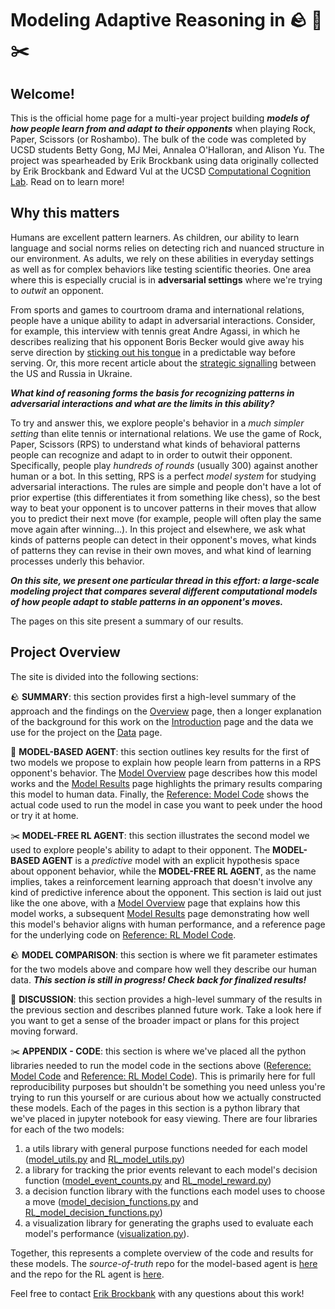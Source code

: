 # Modeling Adaptive Reasoning in 🪨 📜 ✂️

## Welcome!

This is the official home page for a multi-year project building ***models of how people learn from and adapt to their opponents*** when playing Rock, Paper, Scissors (or Roshambo). The bulk of the code was completed by UCSD students Betty Gong, MJ Mei, Annalea O'Halloran, and Alison Yu. The project was spearheaded by Erik Brockbank using data originally collected by Erik Brockbank and Edward Vul at the UCSD [Computational Cognition Lab](https://www.evullab.org/). Read on to learn more!


## Why this matters

Humans are excellent pattern learners. As children, our ability to learn language and social norms relies on detecting rich and nuanced structure in our environment. As adults, we rely on these abilities in everyday settings as well as for complex behaviors like testing scientific theories. One area where this is especially crucial is in **adversarial settings** where we're trying to *outwit* an opponent.

From sports and games to courtroom drama and international relations, people have a unique ability to adapt in adversarial interactions. Consider, for example, this interview with tennis great Andre Agassi, in which he describes realizing that his opponent Boris Becker would give away his serve direction by [sticking out his tongue](https://www.youtube.com/watch?v=57BMzCM6hQI) in a predictable way before serving. Or, this more recent article about the [strategic signalling](https://www.nytimes.com/2022/02/15/world/europe/us-russia-ukraine-war.html) between the US and Russia in Ukraine.

***What kind of reasoning forms the basis for recognizing patterns in adversarial interactions and what are the limits in this ability?***

To try and answer this, we explore people's behavior in a *much simpler setting* than elite tennis or international relations. We use the game of Rock, Paper, Scissors (RPS) to understand what kinds of behavioral patterns people can recognize and adapt to in order to outwit their opponent. Specifically, people play *hundreds of rounds* (usually 300) against another human or a bot. In this setting, RPS is a perfect *model system* for studying adversarial interactions. The rules are simple and people don't have a lot of prior expertise (this differentiates it from something like chess), so the best way to beat your opponent is to uncover patterns in their moves that allow you to predict their next move (for example, people will often play the same move again after winning...). In this project and elsewhere, we ask what kinds of patterns people can detect in their opponent's moves, what kinds of patterns they can revise in their own moves, and what kind of learning processes underly this behavior.

***On this site, we present one particular thread in this effort: a large-scale modeling project that compares several different computational models of how people adapt to stable patterns in an opponent's moves.***

The pages on this site present a summary of our results.

## Project Overview

The site is divided into the following sections:

🪨 **SUMMARY**: this section provides first a high-level summary of the approach and the findings on the [Overview](Overview.md) page, then a longer explanation of the background for this work on the [Introduction](Introduction.md) page and the data we use for the project on the [Data](Data.ipynb) page.

📜 **MODEL-BASED AGENT**: this section outlines key results for the first of two models we propose to explain how people learn from patterns in a RPS opponent's behavior. The [Model Overview](ModelModel.md) page describes how this model works and the [Model Results](ModelModel_results.md) page highlights the primary results comparing this model to human data. Finally, the [Reference: Model Code](ModelModel_code.ipynb) shows the actual code used to run the model in case you want to peek under the hood or try it at home.

✂️ **MODEL-FREE RL AGENT**: this section illustrates the second model we used to explore people's ability to adapt to their opponent. The **MODEL-BASED AGENT** is a *predictive* model with an explicit hypothesis space about opponent behavior, while the **MODEL-FREE RL AGENT**, as the name implies, takes a reinforcement learning approach that doesn't involve any kind of predictive inference about the opponent. This section is laid out just like the one above, with a [Model Overview](RLModel.md) page that explains how this model works, a subsequent [Model Results](RLModel_results.md) page demonstrating how well this model's behavior aligns with human performance, and a reference page for the underlying code on [Reference: RL Model Code](RLModel_code.ipynb).

🪨 **MODEL COMPARISON**: this section is where we fit parameter estimates for the two models above and compare how well they describe our human data. ***This section is still in progress! Check back for finalized results!***

📜 **DISCUSSION**: this section provides a high-level summary of the results in the previous section and describes planned future work. Take a look here if you want to get a sense of the broader impact or plans for this project moving forward.

✂️ **APPENDIX - CODE**: this section is where we've placed all the python libraries needed to run the model code in the sections above ([Reference: Model Code](ModelModel_code.ipynb) and [Reference: RL Model Code](RLModel_code.ipynb)). This is primarily here for full reproducibility purposes but shouldn't be something you need unless you're trying to run this yourself or are curious about how we actually constructed these models. Each of the pages in this section is a python library that we've placed in jupyter notebook for easy viewing. There are four libraries for each of the two models:
1. a utils library with general purpose functions needed for each model ([model_utils.py](model_python_lib_utils.ipynb) and [RL_model_utils.py](RL_model_python_lib_utils.ipynb))
2. a library for tracking the prior events relevant to each model's decision function ([model_event_counts.py](model_python_lib_event_counts.ipynb) and [RL_model_reward.py](RL_model_python_lib_reward.ipynb))
3.  a decision function library with the functions each model uses to choose a move ([model_decision_functions.py](model_python_lib_decision_functions.ipynb) and [RL_model_decision_functions.py](RL_model_python_lib_decision_functions.ipynb))
4. a visualization library for generating the graphs used to evaluate each model's performance ([visualization.py](python_lib_visualization.ipynb)).

Together, this represents a complete overview of the code and results for these models. The *source-of-truth* repo for the model-based agent is [here](https://github.com/erik-brockbank/rps-agent-model) and the repo for the RL agent is [here](https://github.com/erik-brockbank/rps-rl-model).

Feel free to contact [Erik Brockbank](http://www.erikbrockbank.com/) with any questions about this work!

[//]: # "TODO add videos of kids/adults playing RPS (can you embed media in markdown?)"
